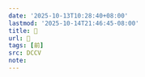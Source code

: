 ```yaml
---
date: '2025-10-13T10:28:40+08:00'
lastmod: '2025-10-14T21:46:45-08:00'
title: 􃥡
url: 􃥡
tags: [前]
src: DCCV
note:
---
```

